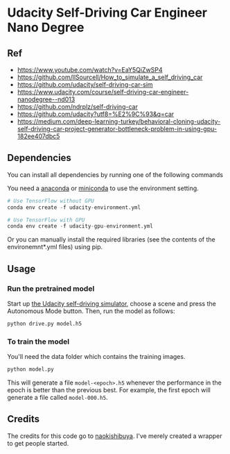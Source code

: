 # Udacity Self-Driving Car Engineer Nano Degree

## Ref
* https://www.youtube.com/watch?v=EaY5QiZwSP4
* https://github.com/llSourcell/How_to_simulate_a_self_driving_car
* https://github.com/udacity/self-driving-car-sim
* https://www.udacity.com/course/self-driving-car-engineer-nanodegree--nd013
* https://github.com/ndrplz/self-driving-car
* https://github.com/udacity?utf8=%E2%9C%93&q=car
* https://medium.com/deep-learning-turkey/behavioral-cloning-udacity-self-driving-car-project-generator-bottleneck-problem-in-using-gpu-182ee407dbc5

## Dependencies

You can install all dependencies by running one of the following commands

You need a [anaconda](https://www.continuum.io/downloads) or [miniconda](https://conda.io/miniconda.html) to use the environment setting.

```python
# Use TensorFlow without GPU
conda env create -f udacity-environment.yml 

# Use TensorFlow with GPU
conda env create -f udacity-gpu-environment.yml
```

Or you can manually install the required libraries (see the contents of the environemnt*.yml files) using pip.


## Usage


### Run the pretrained model

Start up [the Udacity self-driving simulator](https://github.com/udacity/self-driving-car-sim), choose a scene and press the Autonomous Mode button.  Then, run the model as follows:

```python
python drive.py model.h5
```

### To train the model

You'll need the data folder which contains the training images.

```python
python model.py
```

This will generate a file `model-<epoch>.h5` whenever the performance in the epoch is better than the previous best.  For example, the first epoch will generate a file called `model-000.h5`.

## Credits

The credits for this code go to [naokishibuya](https://github.com/naokishibuya). I've merely created a wrapper to get people started.



